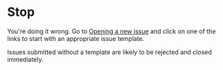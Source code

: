 # Stop

You're doing it wrong. Go to [Opening a new issue](https://docs.esi.evetech.net/#opening-a-new-issue) and click on one of the links to start with an appropriate issue template.

Issues submitted without a template are likely to be rejected and closed immediately.
